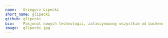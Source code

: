 ```yaml
---
name:   Grzegorz Lipecki
short_name: glipecki
github: glipecki
bio:    Pasjonat nowych technologii, zafascynowany wszystkim od backendu po frontend. Na co dzień full stack developer i wyznawca software craftsmanship. W przerwach chętnie angażuje się w techniczne dyskusje i dzieli się swoją wiedzą. Autor wielu artykułów i prezentacji technicznych. W wolnych chwilach eksperymentuje z nowymi technologiami, gra w gry wideo i pielęgnuje swój ogród.
image:  glipecki.jpg
---
```

